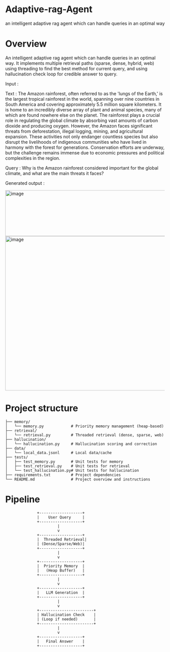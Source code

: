 # Adaptive-rag-Agent
an intelligent adaptive rag agent which can handle queries in an optimal way

# Overview
An intelligent adaptive rag agent which can handle queries in an optimal way. It implements multiple retrieval paths (sparse, dense, hybrid, web) using threading to find the best method for current query, and using hallucination check loop for credible answer to query.

Input :

Text :
The Amazon rainforest, often referred to as the 'lungs of the Earth,' is the largest tropical rainforest in the world, spanning over nine countries in South America and covering approximately 5.5 million square kilometers. It is home to an incredibly diverse array of plant and animal species, many of which are found nowhere else on the planet. The rainforest plays a crucial role in regulating the global climate by absorbing vast amounts of carbon dioxide and producing oxygen. However, the Amazon faces significant threats from deforestation, illegal logging, mining, and agricultural expansion. These activities not only endanger countless species but also disrupt the livelihoods of indigenous communities who have lived in harmony with the forest for generations. Conservation efforts are underway, but the challenge remains immense due to economic pressures and political complexities in the region.

Query : 
Why is the Amazon rainforest considered important for the global climate, and what are the main threats it faces?

Generated output : 

<img width="1679" height="145" alt="image" src="https://github.com/user-attachments/assets/b773f166-e646-4d4d-85e0-95948f21178b" />
<img width="1704" height="488" alt="image" src="https://github.com/user-attachments/assets/dbeaeb56-3fad-42b9-a1f6-460cd8537c6e" />

# Project structure
```├── main.py                  # CLI entrypoint and pipeline orchestrator
├── memory/
│   └── memory.py            # Priority memory management (heap-based)
├── retrieval/
│   └── retrieval.py         # Threaded retrieval (dense, sparse, web)
├── hallucination/
│   └── hallucination.py     # Hallucination scoring and correction
├── data/
│   └── local_data.jsonl     # Local data/cache
├── tests/
│   ├── test_memory.py       # Unit tests for memory
│   ├── test_retrieval.py    # Unit tests for retrieval
│   └── test_hallucination.py# Unit tests for hallucination
├── requirements.txt         # Project dependencies
└── README.md                # Project overview and instructions
```


# Pipeline
                  +-------------------+
                  |    User Query     |
                  +-------------------+
                           |
                           v
                  +-------------------+
                  |  Threaded Retrieval|
                  | (Dense/Sparse/Web)|
                  +-------------------+
                           |
                           v
                  +-------------------+
                  |  Priority Memory  |
                  |   (Heap Buffer)   |
                  +-------------------+
                           |
                           v
                  +-------------------+
                  |   LLM Generation  |
                  +-------------------+
                           |
                           v
                  +------------------------+
                  | Hallucination Check    |
                  | (Loop if needed)       |
                  +------------------------+
                           |
                           v
                  +-------------------+
                  |   Final Answer    |
                  +-------------------+

